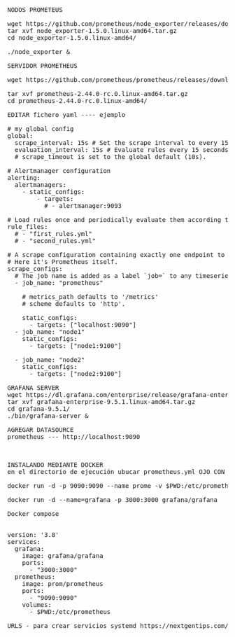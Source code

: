 <pre>NODOS PROMETEUS

wget https://github.com/prometheus/node_exporter/releases/download/v1.5.0/node_exporter-1.5.0.linux-amd64.tar.gz
tar xvf node_exporter-1.5.0.linux-amd64.tar.gz
cd node_exporter-1.5.0.linux-amd64/

./node_exporter &

SERVIDOR PROMETHEUS

wget https://github.com/prometheus/prometheus/releases/download/v2.44.0-rc.0/prometheus-2.44.0-rc.0.linux-amd64.tar.gz

tar xvf prometheus-2.44.0-rc.0.linux-amd64.tar.gz
cd prometheus-2.44.0-rc.0.linux-amd64/

EDITAR fichero yaml ---- ejemplo

# my global config
global:
  scrape_interval: 15s # Set the scrape interval to every 15 seconds. Default is every 1 minute.
  evaluation_interval: 15s # Evaluate rules every 15 seconds. The default is every 1 minute.
  # scrape_timeout is set to the global default (10s).

# Alertmanager configuration
alerting:
  alertmanagers:
    - static_configs:
        - targets:
          # - alertmanager:9093

# Load rules once and periodically evaluate them according to the global 'evaluation_interval'.
rule_files:
  # - "first_rules.yml"
  # - "second_rules.yml"

# A scrape configuration containing exactly one endpoint to scrape:
# Here it's Prometheus itself.
scrape_configs:
  # The job name is added as a label `job=<job_name>` to any timeseries scraped from this config.
  - job_name: "prometheus"

    # metrics_path defaults to '/metrics'
    # scheme defaults to 'http'.

    static_configs:
      - targets: ["localhost:9090"]
  - job_name: "node1"
    static_configs:
      - targets: ["node1:9100"]

  - job_name: "node2"
    static_configs:
      - targets: ["node2:9100"]
      
GRAFANA SERVER
wget https://dl.grafana.com/enterprise/release/grafana-enterprise-9.5.1.linux-amd64.tar.gz
tar xvf grafana-enterprise-9.5.1.linux-amd64.tar.gz 
cd grafana-9.5.1/
./bin/grafana-server &

AGREGAR DATASOURCE
prometheus --- http://localhost:9090



INSTALANDO MEDIANTE DOCKER
en el directorio de ejecución ubucar prometheus.yml OJO CON EL DIRECCIONAMIENTO!!!!

docker run -d -p 9090:9090 --name prome -v $PWD:/etc/prometheus prom/prometheus

docker run -d --name=grafana -p 3000:3000 grafana/grafana

Docker compose 


version: '3.8'
services:
  grafana:
    image: grafana/grafana
    ports:
      - "3000:3000"
  prometheus:
    image: prom/prometheus
    ports:
      - "9090:9090"
    volumes:
      - $PWD:/etc/prometheus
      
URLS - para crear servicios systemd https://nextgentips.com/2022/07/09/how-to-install-prometheus-server-on-ubuntu-22-04/?utm_source=rss&utm_medium=rss&utm_campaign=how-to-install-prometheus-server-on-ubuntu-22-04
</pre>
